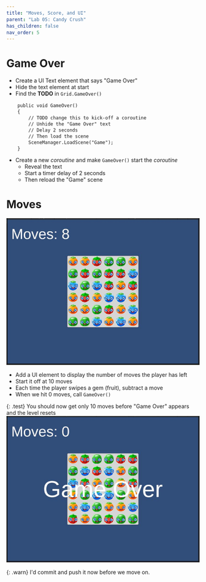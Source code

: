 ```yaml
---
title: "Moves, Score, and UI"
parent: "Lab 05: Candy Crush"
has_children: false
nav_order: 5
---
```


# Game Over
* Create a UI Text element that says "Game Over"
* Hide the text element at start
* Find the **TODO** in `Grid.GameOver()`
```
    public void GameOver()
    {
        // TODO change this to kick-off a coroutine
        // Unhide the "Game Over" text
        // Delay 2 seconds
        // Then load the scene
        SceneManager.LoadScene("Game");
    }
```
* Create a new *coroutine* and make `GameOver()` start the *coroutine*
	* Reveal the text
	* Start a timer delay of 2 seconds
	* Then reload the "Game" scene

# Moves
![Moves](images/lab05/moves.jpg "Moves")
* Add a UI element to display the number of moves the player has left
* Start it off at 10 moves
* Each time the player swipes a gem (fruit), subtract a move
* When we hit 0 moves, call `GameOver()`

{: .test}
You should now get only 10 moves before "Game Over" appears and the level resets
![Game Over](images/lab05/gameover.jpg "Game Over")

{: .warn}
I'd commit and push it now before we move on.


